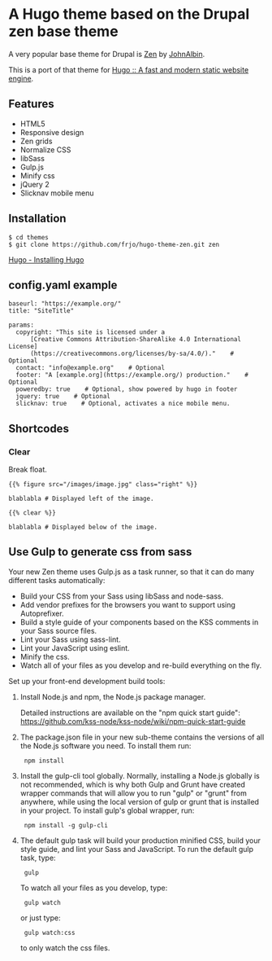 # A Hugo theme based on the Drupal zen base theme

A very popular base theme for Drupal is [Zen](https://www.drupal.org/project/zen) by [JohnAlbin](https://www.drupal.org/u/johnalbin).

This is a port of that theme for [Hugo :: A fast and modern static website engine](https://gohugo.io/).


## Features

* HTML5
* Responsive design
* Zen grids
* Normalize CSS
* libSass
* Gulp.js
* Minify css
* jQuery 2
* Slicknav mobile menu


## Installation

```
$ cd themes
$ git clone https://github.com/frjo/hugo-theme-zen.git zen
```

[Hugo - Installing Hugo](http://gohugo.io/overview/installing/)


## config.yaml example

```
baseurl: "https://example.org/"
title: "SiteTitle"

params:
  copyright: "This site is licensed under a 
      [Creative Commons Attribution-ShareAlike 4.0 International License]
      (https://creativecommons.org/licenses/by-sa/4.0/)."    # Optional
  contact: "info@example.org"    # Optional
  footer: "A [example.org](https://example.org/) production."    # Optional
  poweredby: true    # Optional, show powered by hugo in footer
  jquery: true    # Optional
  slicknav: true    # Optional, activates a nice mobile menu.
```


## Shortcodes

### Clear

Break float.

```
{{% figure src="/images/image.jpg" class="right" %}}

blablabla # Displayed left of the image.

{{% clear %}}

blablabla # Displayed below of the image.
```

## Use Gulp to generate css from sass

Your new Zen theme uses Gulp.js as a task runner, so that it can do many
different tasks automatically:

* Build your CSS from your Sass using libSass and node-sass.
* Add vendor prefixes for the browsers you want to support using Autoprefixer.
* Build a style guide of your components based on the KSS comments in your Sass
source files.
* Lint your Sass using sass-lint.
* Lint your JavaScript using eslint.
* Minify the css.
* Watch all of your files as you develop and re-build everything on the fly.

Set up your front-end development build tools:

1. Install Node.js and npm, the Node.js package manager.

    Detailed instructions are available on the "npm quick start guide":
    https://github.com/kss-node/kss-node/wiki/npm-quick-start-guide

2. The package.json file in your new sub-theme contains the versions of all the
Node.js software you need. To install them run:

        npm install

3. Install the gulp-cli tool globally. Normally, installing a Node.js globally
is not recommended, which is why both Gulp and Grunt have created wrapper
commands that will allow you to run "gulp" or "grunt" from anywhere, while
using the local version of gulp or grunt that is installed in your project.
To install gulp's global wrapper, run:

        npm install -g gulp-cli

5. The default gulp task will build your production minified CSS,
build your style guide, and lint your Sass and JavaScript.
To run the default gulp task, type:

        gulp

    To watch all your files as you develop, type:

        gulp watch

    or just type:

        gulp watch:css
  
    to only watch the css files.
